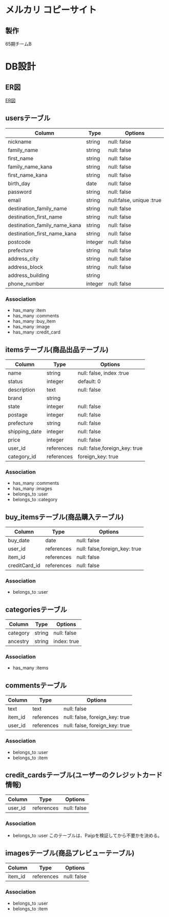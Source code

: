# メルカリ コピーサイト

## 製作
65期チームB

# DB設計

## ER図
[ER図](https://gyazo.com/eeb977c4e264ef5e7fc327e2766553b3)

## usersテーブル
|Column|Type|Options|
|------|----|-------|
|nickname|string|null: false|
|family_name|string|null: false|
|first_name|string|null: false|
|family_name_kana|string|null: false|
|first_name_kana|string|null: false|
|birth_day|date|null: false|
|password|string|null: false|
|email|string|null:false, unique :true|
|destination_family_name|string|null: false|
|destination_first_name|string|null: false|
|destination_family_name_kana|string|null: false|
|destination_first_name_kana|string|null: false|
|postcode|integer|null: false|
|prefecture|string|null: false|
|address_city|string|null: false|
|address_block|string|null: false|
|address_building|string||
|phone_number|integer|null: false|
### Association
- has_many :item
- has_many :comments
- has_many :buy_item
- has_many :image
- has_many :credit_card

## itemsテーブル(商品出品テーブル)
|Column|Type|Options|
|------|----|-------|
|name|string|null: false, index :true|
|status|integer|default: 0|
|description|text|null: false|
|brand|string||
|state|integer|null: false|
|postage|integer|null: false|
|prefecture|string|null: false|
|shipping_date|integer|null: false|
|price|integer|null: false|
|user_id|references|null: false,foreign_key: true|
|category_id|references|foreign_key: true|
### Association
- has_many :comments
- has_many :images
- belongs_to :user
- belongs_to :category

## buy_itemsテーブル(商品購入テーブル)
|Column|Type|Options|
|------|----|-------|
|buy_date|date|null: false|
|user_id|references|null: false,foreign_key: true|
|item_id|references|null: false|
|creditCard_id|references|null: false|
### Association
- belongs_to :user

## categoriesテーブル
|Column|Type|Options|
|------|----|-------|
|category|string|null: false|
|ancestry|string|index: true|
### Association
- has_many :items

## commentsテーブル
|Column|Type|Options|
|------|----|-------|
|text|text|null: false|
|item_id|references|null: false, foreign_key: true|
|user_id|references|null: false, foreign_key: true|
### Association
- belongs_to :user
- belongs_to :item

## credit_cardsテーブル(ユーザーのクレジットカード情報)
|Column|Type|Options|
|------|----|-------|
|user_id|references|null: false|
### Association
- belongs_to :user
このテーブルは、Paijpを検証してから不要かを決める。

## imagesテーブル(商品プレビューテーブル)
|Column|Type|Options|
|------|----|-------|
|item_id|references|null: false|
### Association
- belongs_to :user
- belongs_to :item
